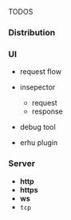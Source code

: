 TODOS


### Distribution


### UI

* request flow
* insepector
    - request
    - response

* debug tool
* erhu plugin


### Server

* **http**
* **https**
* **ws**
* `tcp`
